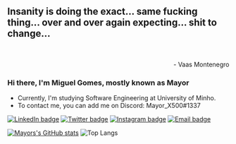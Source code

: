 <p align='center'>
	<h2>
    Insanity is doing the exact... same fucking thing... over and over again expecting... shit to change...
  </h2>
</p>
<br>
<p align='right'>
	- Vaas Montenegro
</p>

### Hi there, I'm Miguel Gomes, mostly known as Mayor
- Currently, I'm studying Software Engineering at University of Minho.
- To contact me, you can add me on Discord: Mayor_X500#1337

[![LinkedIn badge](https://img.shields.io/badge/-MiguelGomes-blue?style=flat&logo=linkedin)](https://www.linkedin.com/in/miguel-gomes-4b11411b8/)
[![Twitter badge](https://img.shields.io/badge/-@Mayor_X500-blue?style=flat&logo=twitter)](https://twitter.com/Mayor_X500)
[![Instagram badge](https://img.shields.io/badge/-@mayor_x500-purple?style=flat&logo=Instagram&logoColor=white)](https://www.instagram.com/mayor_x500/)
[![Email badge](https://img.shields.io/badge/-MiguelG-red?style=flat&logo=Gmail&logoColor=white)](mailto:g0mes.miguel.0120@gmail.com)

[![Mayors's GitHub stats](https://github-readme-stats.vercel.app/api?username=MayorX500&count_private=true&&show_icons=true&theme=chartreuse-dark)](https://github.com/anuraghazra/github-readme-stats) ![Top Langs](https://github-readme-stats.vercel.app/api/top-langs/?username=MayorX500&layout=compact&theme=chartreuse-dark)
